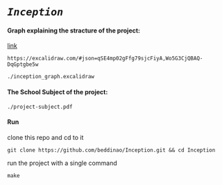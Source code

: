 # *`Inception`*

####  Graph explaining the stracture of the project:

<a href="https://excalidraw.com/#json=qSE4mp02gFfg79sjcFiyA,Wo5G3CjQBAQ-DqGptgbe5w">link</a>
```
https://excalidraw.com/#json=qSE4mp02gFfg79sjcFiyA,Wo5G3CjQBAQ-DqGptgbe5w
```

```
./inception_graph.excalidraw
```

#### The School Subject of the project:

```
./project-subject.pdf
```

#### Run

clone this repo and cd to it
```
git clone https://github.com/beddinao/Inception.git && cd Inception
```

run the project with a single command
```
make
```
